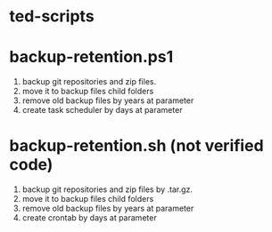# ted-scripts

# backup-retention.ps1

1. backup git repositories and zip files. 
2. move it to backup files child folders 
3. remove old backup files by years at parameter
4. create task scheduler by days at parameter

# backup-retention.sh (not verified code)

1. backup git repositories and zip files by .tar.gz. 
2. move it to backup files child folders 
3. remove old backup files by years at parameter
4. create crontab by days at parameter
